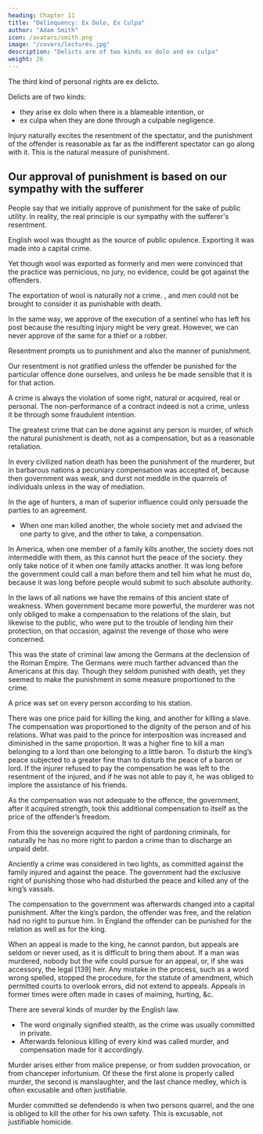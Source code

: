 ```yaml
---
heading: Chapter 11
title: "Delinquency: Ex Dolo, Ex Culpa"
author: "Adam Smith"
icon: /avatars/smith.png
image: "/covers/lectures.jpg"
description: "Delicts are of two kinds ex dolo and ex culpa"
weight: 26
---
```



The third kind of personal rights are <!-- , those to wit, --> ex delicto.

Delicts are of two kinds: 
- they arise ex dolo when there is a blameable intention, or
- ex culpa when they are done through a culpable negligence.

Injury naturally excites the resentment of the spectator, and the punishment of the offender is reasonable as far as the indifferent spectator can go along with it. This is the natural measure of punishment.


## Our approval of punishment is based on our sympathy with the sufferer

People say that we initially approve of punishment for the sake of public utility. In reality, the real principle is our sympathy with the sufferer's resentment.

<!-- Our first approbation of punishment is not founded on the regard to public utility which is commonly taken to be the foundation of it. -->
<!-- That it cannot be utility is manifest from the following example. -->

English wool was thought as the source of public opulence. Exporting it was made into a capital crime.

Yet though wool was exported as formerly and men were convinced that the practice was pernicious, no jury, no evidence, could be got against the offenders.

The exportation of wool is naturally not a crime. , and men could not be brought to consider it as punishable with death.

In the same way, we approve of the execution of a sentinel who has left his post because the resulting injury might be very great. However, we can never approve of the same for a thief or a robber.

Resentment prompts us to punishment and also the manner of punishment.

Our resentment is not gratified unless the offender be punished for the particular offence done ourselves, and unless he be made sensible that it is for that action.

A crime is always the violation of some right, natural or acquired, real or personal.
The non-performance of a contract indeed is not a crime, unless it be through some fraudulent intention.

The greatest crime that can be done against any person is murder, of which the natural punishment is death, not as a compensation, but as a reasonable retaliation.

In every civilized nation death has been the punishment of the murderer, but in barbarous nations a pecuniary compensation was accepted of, because then government was weak, and durst not meddle in the quarrels of individuals unless in the way of mediation.

In the age of hunters, <!--  particularly there was little more than the name of authority, and  -->a man of superior influence could only persuade the parties to an agreement.
- When one man killed another, the whole society met and advised the one party to give, and the other to take, a compensation.

In America, when one member of a family kills another, the society does not intermeddle with them, as this cannot hurt the peace of the society.
they only take notice of it when one family attacks another.
It was long before the government could call a man before them and tell him what he must do, because it was long before people would submit to such absolute authority.

In the laws of all nations we have the remains of this ancient state of weakness.
When government became more powerful, the murderer was not only obliged to make a compensation to the relations of the slain, but likewise to the public, who were put to the trouble of lending him their protection, on that occasion, against the revenge of those who were concerned.

This was the state of criminal law among the Germans at the declension of the Roman Empire.
The Germans were much farther advanced than the Americans at this day.
Though they seldom punished with death, yet they seemed to make the punishment in some measure proportioned to the crime.

A price was set on every person according to his station.

There was one price paid for killing the king, and another for killing a slave.
The compensation was proportioned to the dignity of the person and of his relations.
What was paid to the prince for interposition was increased and diminished in the same proportion.
It was a higher fine to kill a man belonging to a lord than one belonging to a little baron.
To disturb the king’s peace subjected to a greater fine than to disturb the peace of a baron or lord.
If the injurer refused to pay the compensation he was left to the resentment of the injured, and if he was not able to pay it, he was obliged to implore the assistance of his friends.

As the compensation was not adequate to the offence, the government, after it acquired strength, took this additional compensation to itself as the price of the offender’s freedom.

From this the sovereign acquired the right of pardoning criminals, for naturally he has no more right to pardon a crime than to discharge an unpaid debt.

Anciently a crime was considered in two lights, as committed against the family injured and against the peace.
The government had the exclusive right of punishing those who had disturbed the peace and killed any of the king’s vassals.

The compensation to the government was afterwards changed into a capital punishment.
After the king’s pardon, the offender was free, and the relation had no right to pursue him.
In England the offender can be punished for the relation as well as for the king.

When an appeal is made to the king, he cannot pardon, but appeals are seldom or never used, as it is difficult to bring them about.
If a man was murdered, nobody but the wife could pursue for an appeal, or, if she was accessory, the legal [139] heir.
Any mistake in the process, such as a word wrong spelled, stopped the procedure, for the statute of amendment, which permitted courts to overlook errors, did not extend to appeals.
Appeals in former times were often made in cases of maiming, hurting, &c.

There are several kinds of murder by the English law. 
- The word originally signified stealth, as the crime was usually committed in private. 
- Afterwards felonious killing of every kind was called murder, and compensation made for it accordingly.

Murder arises either from malice prepense, or from sudden provocation, or from chanceper infortunium.
Of these the first alone is properly called murder, the second is manslaughter, and the last chance medley, which is often excusable and often justifiable.

Murder committed se defendendo is when two persons quarrel, and the one is obliged to kill the other for his own safety.
This is excusable, not justifiable homicide.
